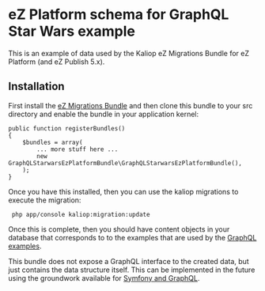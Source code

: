 
# eZ Platform schema for GraphQL Star Wars example

This is an example of data used by the Kaliop eZ Migrations Bundle for eZ Platform (and eZ Publish 5.x).

## Installation

First install the [eZ Migrations Bundle](https://github.com/kaliop-uk/ezmigrationbundle/) and then clone
this bundle to your src directory and enable the bundle in your application kernel:

    public function registerBundles()
    {
        $bundles = array(
            ... more stuff here ...
            new GraphQLStarwarsEzPlatformBundle\GraphQLStarwarsEzPlatformBundle(),
        );
    }
    
Once you have this installed, then you can use the kaliop migrations to execute the migration:

     php app/console kaliop:migration:update

Once this is complete, then you should have content objects in your database that corresponds to
to the examples that are used by the [GraphQL examples](https://github.com/graphql/graphql-js).

This bundle does not expose a GraphQL interface to the created data, but just contains the data
structure itself. This can be implemented in the future using the groundwork available for 
[Symfony and GraphQL](https://www.symfony.fi/entry/graphql-with-php-and-the-symfony-framework).
